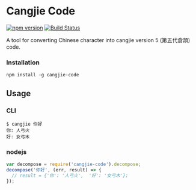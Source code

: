 # Cangjie Code

[![npm version](https://badge.fury.io/js/cangjie-code.svg)](https://badge.fury.io/js/cangjie-code)
[![Build Status](https://travis-ci.org/geniusgordon/cangjie-code.svg?branch=master)](https://travis-ci.org/geniusgordon/cangjie-code)

A tool for converting Chinese character into cangjie version 5 (第五代倉頡) code.

### Installation

    npm install -g cangjie-code

## Usage

### CLI

```
$ cangjie 你好
你: 人弓火
好: 女弓木
```

### nodejs

```js
var decompose = require('cangjie-code').decompose;
decompose('你好', (err, result) => {
  // result = {'你': '人弓火',  '好': '女弓木'};
});
```

